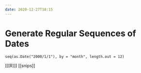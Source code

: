 ```yaml
---
date: 2020-12-27T18:15
---
```


# Generate Regular Sequences of Dates

    seq(as.Date("2000/1/1"), by = "month", length.out = 12)
    
[[[R]]]
[[snips]]
